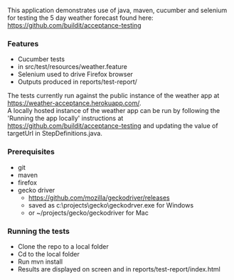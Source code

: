 This application demonstrates use of java, maven, cucumber and selenium for testing the 5 day weather forecast 
found here: https://github.com/buildit/acceptance-testing

### Features

* Cucumber tests
 * in src/test/resources/weather.feature
* Selenium used to drive Firefox browser
* Outputs produced in reports/test-report/

The tests currently run against the public instance of the weather app at https://weather-acceptance.herokuapp.com/.  
A locally hosted instance of the weather app can be run by following the 'Running the app locally' instructions at 
https://github.com/buildit/acceptance-testing and updating the value of targetUrl in StepDefinitions.java.

### Prerequisites
* git
* maven
* firefox
* gecko driver
  * https://github.com/mozilla/geckodriver/releases
  * saved as c:\projects\gecko\geckodrver.exe for Windows
  * or ~/projects/gecko/geckodriver for Mac
  
### Running the tests
* Clone the repo to a local folder
* Cd to the local folder
* Run mvn install
* Results are displayed on screen and in reports/test-report/index.html